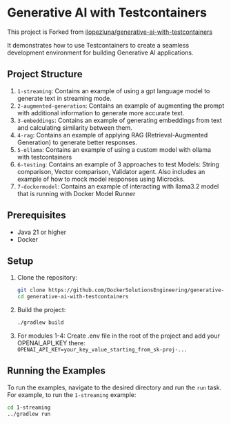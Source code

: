 # Generative AI with Testcontainers

This project is Forked from [ilopezluna/generative-ai-with-testcontainers](https://github.com/ilopezluna/generative-ai-with-testcontainers)

It demonstrates how to use Testcontainers to create a seamless development environment for building Generative AI applications.

## Project Structure

1. `1-streaming`: Contains an example of using a gpt language model to generate text in streaming mode.
2. `2-augmented-generation`: Contains an example of augmenting the prompt with additional information to generate more accurate text.
3. `3-embeddings`: Contains an example of generating embeddings from text and calculating similarity between them.
4. `4-rag`: Contains an example of applying RAG (Retrieval-Augmented Generation) to generate better responses.
5. `5-ollama`: Contains an example of using a custom model with ollama with testcontainers
6. `6-testing`: Contains an example of 3 approaches to test Models: String comparison, Vector comparison, Validator agent. Also includes an example of how to mock model responses using Microcks.
7. `7-dockermodel`: Contains an example of interacting with llama3.2 model that is running with Docker Model Runner

## Prerequisites

- Java 21 or higher
- Docker

## Setup

1. Clone the repository:
    ```sh
    git clone https://github.com/DockerSolutionsEngineering/generative-ai-with-testcontainers.git
    cd generative-ai-with-testcontainers
    ```

2. Build the project:
    ```sh
    ./gradlew build
    ```
3. For modules 1-4: Create .env file in the root of the project and add your OPENAI_API_KEY there:
   ``` OPENAI_API_KEY=your_key_value_starting_from_sk-proj-...```

## Running the Examples

To run the examples, navigate to the desired directory and run the `run` task. For example, to run the `1-streaming` example:

```sh
cd 1-streaming
../gradlew run
